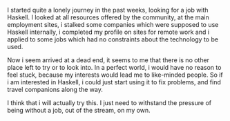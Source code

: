 I started quite a lonely journey in the past weeks, looking for a job
with Haskell. I looked at all resources offered by the community, at
the main employment sites, i stalked some companies which were
supposed to use Haskell internally, i completed my profile on sites
for remote work and i applied to some jobs which had no constraints
about the technology to be used.

Now i seem arrived at a dead end, it seems to me that there is no
other place left to try or to look into. In a perfect world, i would
have no reason to feel stuck, because my interests would lead me to
like-minded people. So if i am interested in Haskell, i could just
start using it to fix problems, and find travel companions along the
way.

I think that i will actually try this. I just need to withstand the
pressure of being without a job, out of the stream, on my own.
